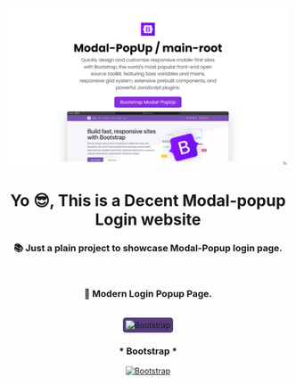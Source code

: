 <a href="https://JoshuaThadi.io">
    <img src="https://github.com/JoshuaThadi/Modal-PopUp/blob/main/Screenshot%202024-08-19%20154051.png" alt="MasterHead">
</a>

<h1 align="center">Yo 😎, This is a Decent Modal-popup Login website</h1>

<h3 align="center">📚 Just a plain project to showcase Modal-Popup login page.</h3>



<br/>


<h3 align="center">📍 Modern Login Popup Page.</h3>

<br/>

<div align="center">
     <img src="https://getbootstrap.com/docs/5.1/assets/brand/bootstrap-logo.svg" alt="Bootstrap" style="background-color: #563d7c; border-radius: 5px; padding: 5px;" height="70" width="90" />
    <h3> * Bootstrap * </h3>
    
[![Bootstrap](https://img.shields.io/badge/Bootstrap-563d7c?style=for-the-badge&logo=bootstrap&logoColor=white)](https://getbootstrap.com)

</div>
